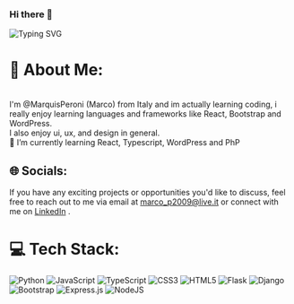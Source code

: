 ### Hi there 👋
![Typing SVG](https://readme-typing-svg.demolab.com?font=Fira+Code&weight=600&size=22&duration=2000&pause=1000&color=%23800020&width=650&lines=Hi!+It's+Marco+here.+Welcome+to+my+GitHub+Page+)

# 💫 About Me:
<br>I'm @MarquisPeroni (Marco) from Italy and im actually learning coding, i really enjoy learning languages and frameworks like React, Bootstrap and WordPress.
<br>I also enjoy ui, ux, and design in general.
<br>🌱 I’m currently learning React, Typescript, WordPress and PhP

## 🌐 Socials:
If you have any exciting projects or opportunities you'd like to discuss, feel free to reach out to me via email at [marco_p2009@live.it](nakmuayboxer95@gmail.com)  or connect with me on [LinkedIn](https://www.linkedin.com/in/marco-peroni-a58697270/) . 

# 💻 Tech Stack:
![Python](https://img.shields.io/badge/python-3670A0?style=for-the-badge&logo=python&logoColor=ffdd54) ![JavaScript](https://img.shields.io/badge/javascript-%23323330.svg?style=for-the-badge&logo=javascript&logoColor=%23F7DF1E) ![TypeScript](https://img.shields.io/badge/typescript-%23007ACC.svg?style=for-the-badge&logo=typescript&logoColor=white) ![CSS3](https://img.shields.io/badge/css3-%231572B6.svg?style=for-the-badge&logo=css3&logoColor=white) ![HTML5](https://img.shields.io/badge/html5-%23E34F26.svg?style=for-the-badge&logo=html5&logoColor=white) ![Flask](https://img.shields.io/badge/flask-%23000.svg?style=for-the-badge&logo=flask&logoColor=white) ![Django](https://img.shields.io/badge/django-%23092E20.svg?style=for-the-badge&logo=django&logoColor=white) ![Bootstrap](https://img.shields.io/badge/bootstrap-%23563D7C.svg?style=for-the-badge&logo=bootstrap&logoColor=white) ![Express.js](https://img.shields.io/badge/express.js-%23404d59.svg?style=for-the-badge&logo=express&logoColor=%2361DAFB) ![NodeJS](https://img.shields.io/badge/node.js-6DA55F?style=for-the-badge&logo=node.js&logoColor=white)



